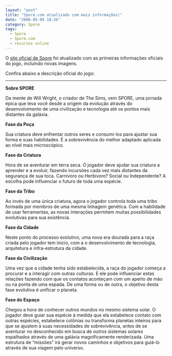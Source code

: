 ```yaml
---
layout: "post"
title: "Spore.com atualizado com mais informações!"
date: "2006-05-09 18:36"
category: Spore
tags:
  - Spore
  - Spore.com
  - recursos online
---
```


O [site oficial de Spore](http://www.spore.com/) foi atualizado com as primeiras informações oficiais do jogo, incluindo novas imagens.

Confira abaixo a descrição oficial do jogo:

---

**Sobre SPORE**

Da mente de Will Wright, o criador de The Sims, vem SPORE, uma jornada épica que leva você desde a origem da evolução através do desenvolvimento de uma civilização e tecnologia até os pontos mais distantes da galáxia.

**Fase da Poça**

Sua criatura deve enfrentar outros seres e consumi-los para ajustar sua forma e suas habilidades. É a sobrevivência do melhor adaptado aplicada ao nível mais microscópico.

**Fase da Criatura**

Hora de se aventurar em terra seca. O jogador deve ajudar sua criatura a aprender e a evoluir, fazendo incursões cada vez mais distantes da segurança de sua toca. Carnívoro ou Herbívoro? Social ou Independente? A escolha pode influenciar o futuro de toda uma espécie.

**Fase da Tribo**

Ao invés de uma única criatura, agora o jogador controla toda uma tribo formada por membros de uma mesma linhagem genética. Com a habilidade de usar ferramentas, as novas interações permitem muitas possibilidades evolutivas para sua existência.

**Fase da Cidade**

Neste ponto do processo evolutivo, uma nova era dourada para a raça criada pelo jogador tem início, com a o desenvolvimento de tecnologia, arquitetura e infra-estrutura da cidade.

**Fase da Civilização**

Uma vez que a cidade tenha sido estabelecida, a raça do jogador começa a procurar e a interagir com outras culturas. E ele pode influenciar estas relações fazendo com que os contatos aconteçam com um aperto de mão ou na ponta de uma espada. De uma forma ou de outra, o objetivo desta fase evolutiva é unificar o planeta.

**Fase do Espaço**

Chegou a hora de conhecer outros mundos no mesmo sistema solar. O jogador deve guiar sua espécie à medida que ela estabelece contato com outras espécies, estabelece colônias ou transforma planetas inteiros para que se ajustem à suas necessidades de sobrevivência, antes de se aventurar no desconhecido em busca de outros sistemas solares espalhados através de uma galáxia magnificamente renderizada. Uma estrutura de “missões” irá gerar novos caminhos e objetivos para guiá-lo através de sua viagem pelo universo.
